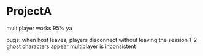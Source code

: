 # ProjectA
 multiplayer works 95%
 ya
 
 bugs:
 when host leaves, players disconnect without leaving the session
 1-2 ghost characters appear
 multiplayer is inconsistent
 

